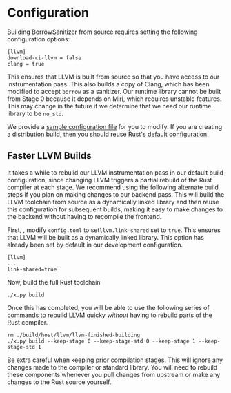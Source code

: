 # Configuration
Building BorrowSanitizer from source requires setting the following configuration options:
```
[llvm]
download-ci-llvm = false
clang = true
```
This ensures that LLVM is built from source so that you have access to our instrumentation pass. This also builds a copy of Clang, which has been modified to accept `borrow` as a sanitizer. Our runtime library cannot be built from Stage 0 because it depends on Miri, which requires unstable features. This may change in the future if we determine that we need our runtime library to be `no_std`. 

We provide a [sample configuration file](https://github.com/BorrowSanitizer/rust/blob/bsan/src/bootstrap/defaults/config.bsan.dev.toml) for you to modify. If you are creating a distribution build, then you should reuse [Rust's default configuration](https://github.com/BorrowSanitizer/rust/blob/bsan/src/bootstrap/defaults/config.dist.toml).

## Faster LLVM Builds
It takes a while to rebuild our LLVM instrumentation pass in our default build configuration, since changing LLVM triggers a partial rebuild of the Rust compiler at each stage. We recommend using the following alternate build steps if you plan on making changes to our backend pass. This will build the LLVM toolchain from source as a dynamically linked library and then reuse this configuration for subsequent builds, making it easy to make changes to the backend without having to recompile the frontend.

First, , modify `config.toml` to set`llvm.link-shared` set to `true`. This ensures that LLVM will be built as a dynamically linked library. This option has already been set by default in our development configuration. 
```
[llvm]
...
link-shared=true
```
Now, build the full Rust toolchain
```
./x.py build
```
Once this has completed, you will be able to use the following series of commands to rebuild LLVM quicky *without* having to rebuild parts of the Rust compiler. 
```
rm ./build/host/llvm/llvm-finished-building
./x.py build --keep-stage 0 --keep-stage-std 0 --keep-stage 1 --keep-stage-std 1
```

<div class="warning">
Be extra careful when keeping prior compilation stages. This will ignore any changes made to the compiler or standard library. You will need to rebuild these components whenever you pull changes from upstream or make any changes to the Rust source yourself.
</div>